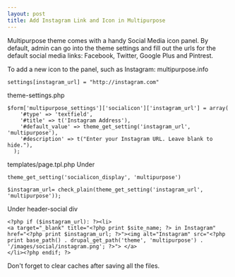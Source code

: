 ```yaml
---
layout: post
title: Add Instagram Link and Icon in Multipurpose
---
```


Multipurpose theme comes with a handy Social Media icon panel. By default, admin can go into the theme settings and fill out the urls for the default social media links: Facebook, Twitter, Google Plus and Pintrest.

To add a new icon to the panel, such as Instagram:
multipurpose.info

`settings[instagram_url] = "http://instagram.com"`

theme-settings.php
```
$form['multipurpose_settings']['socialicon']['instagram_url'] = array(
    '#type' => 'textfield',
    '#title' => t('Instagram Address'),
    '#default_value' => theme_get_setting('instagram_url', 'multipurpose'),
    '#description' => t("Enter your Instagram URL. Leave blank to hide."),
  );
```
templates/page.tpl.php
Under

`theme_get_setting('socialicon_display', 'multipurpose')`

`$instagram_url= check_plain(theme_get_setting('instagram_url', 'multipurpose'));`

 
Under header-social div
```
<?php if ($instagram_url): ?><li>
<a target="_blank" title="<?php print $site_name; ?> in Instagram" href="<?php print $instagram_url; ?>"><img alt="Instagram" src="<?php print base_path() . drupal_get_path('theme', 'multipurpose') . '/images/social/instagram.png'; ?>"> </a>
</li><?php endif; ?>
```
 
Don't forget to clear caches after saving all the files.
